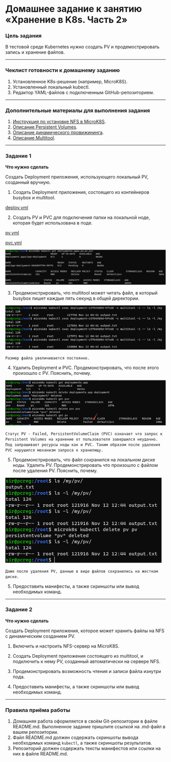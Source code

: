 # Домашнее задание к занятию «Хранение в K8s. Часть 2»

### Цель задания

В тестовой среде Kubernetes нужно создать PV и продемострировать запись и хранение файлов.

------

### Чеклист готовности к домашнему заданию

1. Установленное K8s-решение (например, MicroK8S).
2. Установленный локальный kubectl.
3. Редактор YAML-файлов с подключенным GitHub-репозиторием.

------

### Дополнительные материалы для выполнения задания

1. [Инструкция по установке NFS в MicroK8S](https://microk8s.io/docs/nfs). 
2. [Описание Persistent Volumes](https://kubernetes.io/docs/concepts/storage/persistent-volumes/). 
3. [Описание динамического провижининга](https://kubernetes.io/docs/concepts/storage/dynamic-provisioning/). 
4. [Описание Multitool](https://github.com/wbitt/Network-MultiTool).

------

### Задание 1

**Что нужно сделать**

Создать Deployment приложения, использующего локальный PV, созданный вручную.

1. Создать Deployment приложения, состоящего из контейнеров busybox и multitool.

[deploy.yml](src%2Fdeploy.yml)

2. Создать PV и PVC для подключения папки на локальной ноде, которая будет использована в поде.

[pv.yml](src%2Fpv.yml)

[pvc.yml](src%2Fpvc.yml)

![pvc.png](img%2Fpvc.png)

3. Продемонстрировать, что multitool может читать файл, в который busybox пишет каждые пять секунд в общей директории. 

![1.3.png](img%2F1.3.png)

`Размер файла увеличивается постоянно.`

4. Удалить Deployment и PVC. Продемонстрировать, что после этого произошло с PV. Пояснить, почему.

![1.4.png](img%2F1.4.png)

`Статус PV - Failed, PersistentVolumeClaim (PVC) означает что запрос к Persistent Volumes на хранение от пользователя завершился неудачно. Под запрашивает ресурсы ноды как и PVC. Таким образом после удаления PVC нарушился механизм запроса к хранилищу.`
 
5. Продемонстрировать, что файл сохранился на локальном диске ноды. Удалить PV.  Продемонстрировать что произошло с файлом после удаления PV. Пояснить, почему.

![1.5.png](img%2F1.5.png)

`Даже после удаления PV, данные в виде файлов сохранились на жестком диске. `

5. Предоставить манифесты, а также скриншоты или вывод необходимых команд.

------

### Задание 2

**Что нужно сделать**

Создать Deployment приложения, которое может хранить файлы на NFS с динамическим созданием PV.

1. Включить и настроить NFS-сервер на MicroK8S.



2. Создать Deployment приложения состоящего из multitool, и подключить к нему PV, созданный автоматически на сервере NFS.



3. Продемонстрировать возможность чтения и записи файла изнутри пода. 


4. Предоставить манифесты, а также скриншоты или вывод необходимых команд.

------

### Правила приёма работы

1. Домашняя работа оформляется в своём Git-репозитории в файле README.md. Выполненное задание пришлите ссылкой на .md-файл в вашем репозитории.
2. Файл README.md должен содержать скриншоты вывода необходимых команд `kubectl`, а также скриншоты результатов.
3. Репозиторий должен содержать тексты манифестов или ссылки на них в файле README.md.

